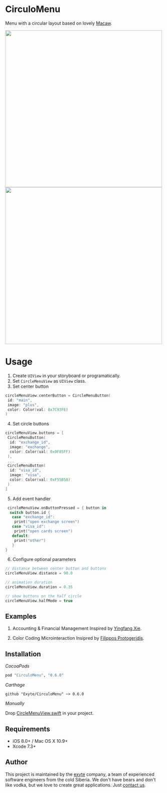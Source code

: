 # CirculoMenu
Menu with a circular layout based on lovely [Macaw](https://github.com/exyte/macaw).

<img src="http://i.imgur.com/zTLTGNn.gif" height="500"> <img src="http://i.imgur.com/ZHTmtcn.gif" height="500">

# Usage
1. Create `UIView` in your storyboard or programatically.
2. Set `CircleMenuView` as `UIView` class.
3. Set center button
```swift
circleMenuView.centerButton = CircleMenuButton(
 id: "main",
 image: "plus",
 color: Color(val: 0x7C93FE)
)
```
4. Set circle buttons
```swift
circleMenuView.buttons = [
 CircleMenuButton(
  id: "exchange_id",
  image: "exchange",
  color: Color(val: 0x9F85FF)
 ),
 ...
 CircleMenuButton(
  id: "visa_id",
  image: "visa",
  color: Color(val: 0xF55B58)
 )
]
```
5. Add event handler
```swift
 circleMenuView.onButtonPressed = { button in
  switch button.id {
   case "exchange_id":
    print("open exchange screen")
   case "visa_id":
    print("open cards screen")
   default:
    print("other")
   }
}
```
6. Configure optional parameters
```swift
// distance between center button and buttons
circleMenuView.distance = 90.0

// animation duration
circleMenuView.duration = 0.35

// show buttons on the half circle
circleMenuView.halfMode = true
```

## Examples

1. Accounting & Financial Management
Inspired by [Yingfang Xie](https://dribbble.com/Melodyblue).

2. Color Coding Microinteraction
Insipred by [Filippos Protogeridis](https://dribbble.com/protogeridis).

## Installation

*CocoaPods*

```ruby
pod "CirculoMenu", "0.6.0"
```

*Carthage*

```ogdl
github "Exyte/CirculoMenu" ~> 0.6.0
```

*Manually*

Drop [CircleMenuView.swift](https://github.com/exyte/CirculoMenu/blob/master/Circulo/CircleMenuView.swift) in your project.

## Requirements

* iOS 8.0+ / Mac OS X 10.9+
* Xcode 7.3+

## Author

This project is maintained by the [exyte](https://www.exyte.com) company, a team of experienced software engineers from the cold Siberia. We don't have bears and don't like vodka, but we love to create great applications. Just [contact us](mailto:info@exyte.com).

